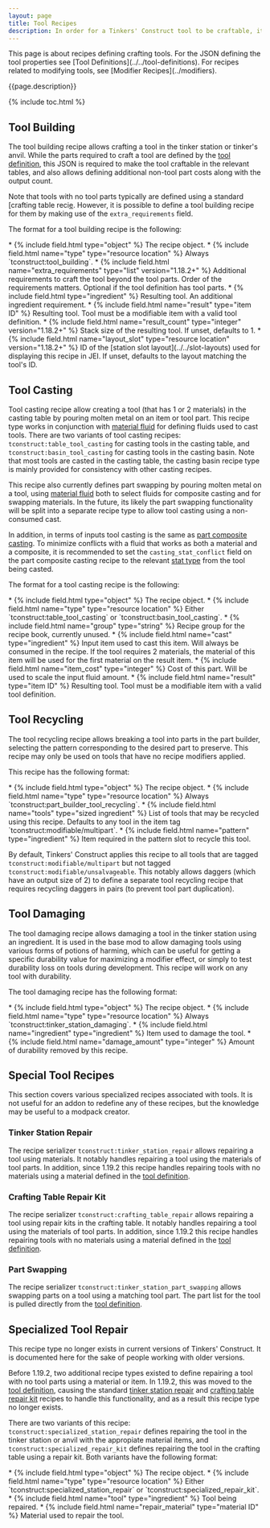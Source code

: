 ```yaml
---
layout: page
title: Tool Recipes
description: In order for a Tinkers' Construct tool to be craftable, its necessary to define the relevant recipes. This can either allow crafting tools in the tinker station or tinker's anvil, or crafting through other devices such as a casting table. In addition, this page covers some auxiliary recipes related to tool maintenance that did not fit on other pages, such as repairing and part swapping.
---
```

<div class="hatnote" markdown=1>
This page is about recipes defining crafting tools. For the JSON defining the tool properties see [Tool Definitions](../../tool-definitions). For recipes related to modifying tools, see [Modifier Recipes](../modifiers).
</div>

{{page.description}}

{% include toc.html %}

## Tool Building

The tool building recipe allows crafting a tool in the tinker station or tinker's anvil. While the parts required to craft a tool are defined by the [tool definition](../../tool-definitions), this JSON is required to make the tool craftable in the relevant tables, and also allows defining additional non-tool part costs along with the output count.

Note that tools with no tool parts typically are defined using a standard [crafting table reci[e](https://minecraft.wiki/w/Recipe#crafting_shaped). However, it is possible to define a tool building recipe for them by making use of the `extra_requirements` field.

The format for a tool building recipe is the following:

<div class="treeview" markdown=1>
* {% include field.html type="object" %} The recipe object.
    * {% include field.html name="type" type="resource location" %} Always `tconstruct:tool_building`.
    * {% include field.html name="extra_requirements" type="list" version="1.18.2+" %} Additional requirements to craft the tool beyond the tool parts. Order of the requirements matters. Optional if the tool definition has tool parts.
        * {% include field.html type="ingredient" %} Resulting tool. An additional ingredient requirement.
    * {% include field.html name="result" type="item ID" %} Resulting tool. Tool must be a modifiable item with a valid tool definition.
    * {% include field.html name="result_count" type="integer" version="1.18.2+"  %} Stack size of the resulting tool. If unset, defaults to 1.
    * {% include field.html name="layout_slot" type="resource location" version="1.18.2+"  %} ID of the [station slot layout](../../slot-layouts) used for displaying this recipe in JEI. If unset, defaults to the layout matching the tool's ID.
</div>

## Tool Casting

Tool casting recipe allow creating a tool (that has 1 or 2 materials) in the casting table by pouring molten metal on an item or tool part. This recipe type works in conjunction with [material fluid](../materials#casting-and-composite) for defining fluids used to cast tools. There are two variants of tool casting recipes: `tconstruct:table_tool_casting` for casting tools in the casting table, and `tconstruct:basin_tool_casting` for casting tools in the casting basin. Note that most tools are casted in the casting table, the casting basin recipe type is mainly provided for consistency with other casting recipes.

This recipe also currently defines part swapping by pouring molten metal on a tool, using [material fluid](../materials#casting-and-composite) both to select fluids for composite casting and for swapping materials. In the future, its likely the part swapping functionality will be split into a separate recipe type to allow tool casting using a non-consumed cast.

In addition, in terms of inputs tool casting is the same as [part composite casting](../parts#composite-casting). To minimize conflicts with a fluid that works as both a material and a composite, it is recommended to set the `casting_stat_conflict` field on the part composite casting recipe to the relevant [stat type](../../stat-types) from the tool being casted.

The format for a tool casting recipe is the following:

<div class="treeview" markdown=1>
* {% include field.html type="object" %} The recipe object.
    * {% include field.html name="type" type="resource location" %} Either `tconstruct:table_tool_casting` or `tconstruct:basin_tool_casting`.
    * {% include field.html name="group" type="string" %} Recipe group for the recipe book, currently unused.
    * {% include field.html name="cast" type="ingredient" %} Input item used to cast this item. Will always be consumed in the recipe. If the tool requires 2 materials, the material of this item will be used for the first material on the result item.
    * {% include field.html name="item_cost" type="integer" %} Cost of this part. Will be used to scale the input fluid amount.
    * {% include field.html name="result" type="item ID" %} Resulting tool. Tool must be a modifiable item with a valid tool definition.
</div>

## Tool Recycling

The tool recycling recipe allows breaking a tool into parts in the part builder, selecting the pattern corresponding to the desired part to preserve. This recipe may only be used on tools that have no recipe modifiers applied.

This recipe has the following format:

<div class="treeview" markdown=1>
* {% include field.html type="object" %} The recipe object.
    * {% include field.html name="type" type="resource location" %} Always `tconstruct:part_builder_tool_recycling`.
    * {% include field.html name="tools" type="sized ingredient" %} List of tools that may be recycled using this recipe. Defaults to any tool in the item tag `tconstruct:modifiable/multipart`.
    * {% include field.html name="pattern" type="ingredient" %} Item required in the pattern slot to recycle this tool.
</div>

By default, Tinkers' Construct applies this recipe to all tools that are tagged `tconstruct:modifiable/multipart` but not tagged `tconstruct:modifiable/unsalvageable`. This notably allows daggers (which have an output size of 2) to define a separate tool recycling recipe that requires recycling daggers in pairs (to prevent tool part duplication).

## Tool Damaging

The tool damaging recipe allows damaging a tool in the tinker station using an ingredient. It is used in the base mod to allow damaging tools using various forms of potions of harming, which can be useful for getting a specific durability value for maximizing a modifier effect, or simply to test durability loss on tools during development. This recipe will work on any tool with durability.

The tool damaging recipe has the following format:

<div class="treeview" markdown=1>
* {% include field.html type="object" %} The recipe object.
    * {% include field.html name="type" type="resource location" %} Always `tconstruct:tinker_station_damaging`.
    * {% include field.html name="ingredient" type="ingredient" %} Item used to damage the tool.
    * {% include field.html name="damage_amount" type="integer" %} Amount of durability removed by this recipe.
</div>

## Special Tool Recipes

This section covers various specialized recipes associated with tools. It is not useful for an addon to redefine any of these recipes, but the knowledge may be useful to a modpack creator.

### Tinker Station Repair

The recipe serializer `tconstruct:tinker_station_repair` allows repairing a tool using materials. It notably handles repairing a tool using the materials of tool parts. In addition, since 1.19.2 this recipe handles repairing tools with no materials using a material defined in the [tool definition](../../tool-definitions#material-hooks).

### Crafting Table Repair Kit

The recipe serializer `tconstruct:crafting_table_repair` allows repairing a tool using repair kits in the crafting table. It notably handles repairing a tool using the materials of tool parts. In addition, since 1.19.2 this recipe handles repairing tools with no materials using a material defined in the [tool definition](../../tool-definitions#material-hooks).

### Part Swapping

The recipe serializer `tconstruct:tinker_station_part_swapping` allows swapping parts on a tool using a matching tool part. The part list for the tool is pulled directly from the [tool definition](../../tool-definitions#material-hooks).

## Specialized Tool Repair
<div class="hatnote">This recipe type no longer exists in current versions of Tinkers' Construct. It is documented here for the sake of people working with older versions.</div>

Before 1.19.2, two additional recipe types existed to define repairing a tool with no tool parts using a material or item. In 1.19.2, this was moved to the [tool definition](../../tool-definitions), causing the standard [tinker station repair](#tinker-station-repair) and [crafting table repair kit](#crafting-table-repair-kit) recipes to handle this functionality, and as a result this recipe type no longer exists.

There are two variants of this recipe: `tconstruct:specialized_station_repair` defines repairing the tool in the tinker station or anvil with the appropiate material items, and `tconstruct:specialized_repair_kit` defines repairing the tool in the crafting table using a repair kit. Both variants have the following format:

<div class="treeview" markdown=1>
* {% include field.html type="object" %} The recipe object.
    * {% include field.html name="type" type="resource location" %} Either `tconstruct:specialized_station_repair` or `tconstruct:specialized_repair_kit`.
    * {% include field.html name="tool" type="ingredient" %} Tool being repaired.
    * {% include field.html name="repair_material" type="material ID" %} Material used to repair the tool.
</div>
